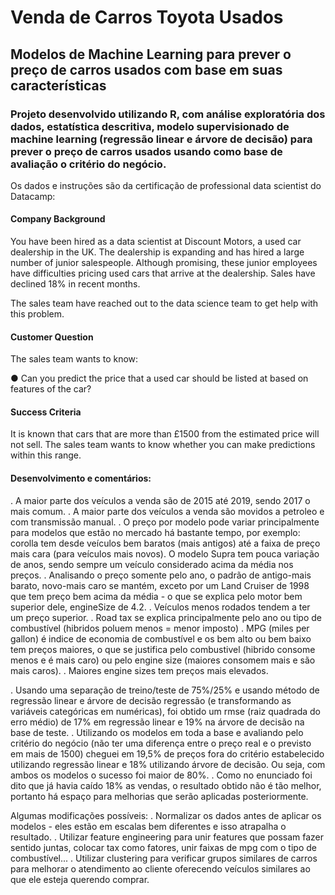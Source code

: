 # Venda de Carros Toyota Usados
## Modelos de Machine Learning para prever o preço de carros usados com base em suas características


### Projeto desenvolvido utilizando R, com análise exploratória dos dados, estatística descritiva, modelo supervisionado de machine learning (regressão linear e árvore de decisão) para prever o preço de carros usados usando como base de avaliação o critério do negócio.


Os dados e instruções são da certificação de professional data scientist do Datacamp: 
#### Company Background

You have been hired as a data scientist at Discount Motors, a used car dealership in the UK. The dealership is expanding and has hired a large number of junior salespeople. Although promising, these junior employees have difficulties pricing used cars that arrive at the dealership. Sales have declined 18% in recent months.

The sales team have reached out to the data science team to get help with this problem.

#### Customer Question
The sales team wants to know:

● Can you predict the price that a used car should be listed at based on features of the car?
#### Success Criteria
It is known that cars that are more than £1500 from the estimated price will not sell. The sales team wants to know whether you can make predictions within this range.


#### Desenvolvimento e comentários: 
. A maior parte dos veículos a venda são de 2015 até 2019, sendo 2017 o mais comum. 
. A maior parte dos veículos a venda são movidos a petroleo e com transmissão manual. 
. O preço por modelo pode variar principalmente para modelos que estão no mercado há bastante tempo, por exemplo: corolla tem desde veículos bem baratos (mais antigos) até a faixa de preço mais cara (para veículos mais novos). O modelo Supra tem pouca variação de anos, sendo sempre um veículo considerado acima da média nos preços. 
. Analisando o preço somente pelo ano, o padrão de antigo-mais barato, novo-mais caro se mantém, exceto por um Land Cruiser de 1998 que tem preço bem acima da média - o que se explica pelo motor bem superior dele, engineSize de 4.2.
. Veículos menos rodados tendem a ter um preço superior.
. Road tax se explica principalmente pelo ano ou tipo de combustível (hibridos poluem menos = menor imposto)
. MPG (miles per gallon) é indice de economia de combustível e os bem alto ou bem baixo tem preços maiores, o que se justifica pelo combustivel (hibrido consome menos e é mais caro) ou pelo engine size (maiores consomem mais e são mais caros).
. Maiores engine sizes tem preços mais elevados. 

. Usando uma separação de treino/teste de 75%/25% e usando método de regressão linear e árvore de decisão regressão (e transformando as variáveis categóricas em numéricas), foi obtido um rmse (raiz quadrada do erro médio) de 17% em regressão linear e 19% na árvore de decisão na base de teste. 
. Utilizando os modelos em toda a base e avaliando pelo critério do negócio (não ter uma diferença entre o preço real e o previsto em mais de 1500) cheguei em 19,5% de preços fora do critério estabelecido utilizando regressão linear e 18% utilizando árvore de decisão. Ou seja, com ambos os modelos o sucesso foi maior de 80%.
. Como no enunciado foi dito que já havia caído 18% as vendas, o resultado obtido não é tão melhor, portanto há espaço para melhorias que serão aplicadas posteriormente. 

Algumas modificações possíveis:
. Normalizar os dados antes de aplicar os modelos - eles estão em escalas bem diferentes e isso atrapalha o resultado. 
. Utilizar feature engineering para unir features que possam fazer sentido juntas, colocar tax como fatores, unir faixas de mpg com o tipo de combustível...
. Utilizar clustering para verificar grupos similares de carros para melhorar o atendimento ao cliente oferecendo veículos similares ao que ele esteja querendo comprar. 


